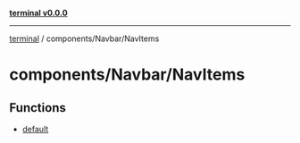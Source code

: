 [**terminal v0.0.0**](../../../README.md)

***

[terminal](../../../README.md) / components/Navbar/NavItems

# components/Navbar/NavItems

## Functions

- [default](functions/default.md)
